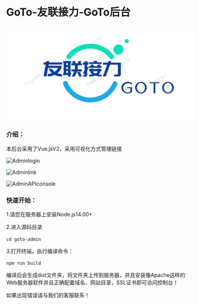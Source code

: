 # GoTo-友联接力-GoTo后台

![GoTologo](/help/Screenshot_20221107_205939%20(1).png)

### 介绍：


本后台采用了Vue.jsV2，采用可视化方式管理链接

![Adminlogin](https://www.sunzishaokao.com/cdn/gotolink/gitee/admin1.jpg)

![Adminlink](https://www.sunzishaokao.com/cdn/gitee/admin2.jpg)

![AdminAPIconsole](https://www.sunzishaokao.com/cdn/gotolink/gitee/admin3.jpg)

### 快速开始：

 1.请您在服务器上安装Node.js14.00+
  
 2.进入源码目录

   `cd goto-admin`
 
 3.打开终端，执行编译命令：


```
npm run build
```

编译后会生成dist文件夹，将文件夹上传到服务器，并且安装像Apache这样的Web服务器软件并且正确配置域名、网站目录，SSL证书即可访问控制台！

如果出现错误请与我们的客服联系！



